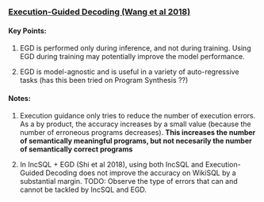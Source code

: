 ### [Execution-Guided Decoding (Wang et al 2018)](https://arxiv.org/abs/1807.03100)


#### Key Points:
1. EGD is performed only during inference, and not during training. Using EGD during training may potentially improve the model performance.

2. EGD is model-agnostic and is useful in a variety of auto-regressive tasks (has this been tried on Program Synthesis ??) 

#### Notes:
1. Execution guidance only tries to reduce the number of execution errors. As a by product, the accuracy increases by a small value (because the number of erroneous programs decreases).
**This increases the number of semantically meaningful programs, but not necesarily the number of semantically correct programs**

2. In IncSQL + EGD (Shi et al 2018), using both IncSQL and Execution-Guided Decoding does not improve the accuracy on WikiSQL by a substantial margin.
TODO: Observe the type of errors that can and cannot be tackled by IncSQL and EGD.
